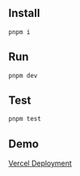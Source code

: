 ## Install

```
pnpm i
```

## Run

```
pnpm dev
```

## Test

```
pnpm test
```

## Demo

[Vercel Deployment](https://react-vite-demo-edited.vercel.app)